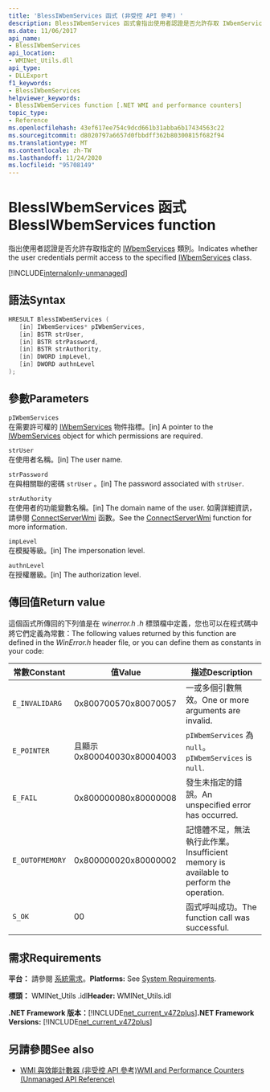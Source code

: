 ```yaml
---
title: 'BlessIWbemServices 函式 (非受控 API 參考) '
description: BlessIWbemServices 函式會指出使用者認證是否允許存取 IWbemServices 類別。
ms.date: 11/06/2017
api_name:
- BlessIWbemServices
api_location:
- WMINet_Utils.dll
api_type:
- DLLExport
f1_keywords:
- BlessIWbemServices
helpviewer_keywords:
- BlessIWbemServices function [.NET WMI and performance counters]
topic_type:
- Reference
ms.openlocfilehash: 43ef617ee754c9dcd661b31abba6b17434563c22
ms.sourcegitcommit: d8020797a6657d0fbbdff362b80300815f682f94
ms.translationtype: MT
ms.contentlocale: zh-TW
ms.lasthandoff: 11/24/2020
ms.locfileid: "95708149"
---
```

# <a name="blessiwbemservices-function"></a><span data-ttu-id="f521b-103">BlessIWbemServices 函式</span><span class="sxs-lookup"><span data-stu-id="f521b-103">BlessIWbemServices function</span></span>

<span data-ttu-id="f521b-104">指出使用者認證是否允許存取指定的 [IWbemServices](/windows/desktop/api/wbemcli/nn-wbemcli-iwbemservices) 類別。</span><span class="sxs-lookup"><span data-stu-id="f521b-104">Indicates whether the user credentials permit access to the specified [IWbemServices](/windows/desktop/api/wbemcli/nn-wbemcli-iwbemservices) class.</span></span>
  
[!INCLUDE[internalonly-unmanaged](../../../../includes/internalonly-unmanaged.md)]
  
## <a name="syntax"></a><span data-ttu-id="f521b-105">語法</span><span class="sxs-lookup"><span data-stu-id="f521b-105">Syntax</span></span>  
  
```cpp
HRESULT BlessIWbemServices (
   [in] IWbemServices* pIWbemServices,
   [in] BSTR strUser,
   [in] BSTR strPassword,
   [in] BSTR strAuthority,
   [in] DWORD impLevel,
   [in] DWORD authnLevel
);
```  

## <a name="parameters"></a><span data-ttu-id="f521b-106">參數</span><span class="sxs-lookup"><span data-stu-id="f521b-106">Parameters</span></span>

`pIWbemServices`\
<span data-ttu-id="f521b-107">在需要許可權的 [IWbemServices](/windows/desktop/api/wbemcli/nn-wbemcli-iwbemservices) 物件指標。</span><span class="sxs-lookup"><span data-stu-id="f521b-107">[in] A pointer to the [IWbemServices](/windows/desktop/api/wbemcli/nn-wbemcli-iwbemservices) object for which permissions are required.</span></span>

`strUser`\
<span data-ttu-id="f521b-108">在使用者名稱。</span><span class="sxs-lookup"><span data-stu-id="f521b-108">[in] The user name.</span></span>

`strPassword`\
<span data-ttu-id="f521b-109">在與相關聯的密碼 `strUser` 。</span><span class="sxs-lookup"><span data-stu-id="f521b-109">[in] The password associated with `strUser`.</span></span>

`strAuthority`\
<span data-ttu-id="f521b-110">在使用者的功能變數名稱。</span><span class="sxs-lookup"><span data-stu-id="f521b-110">[in] The domain name of the user.</span></span> <span data-ttu-id="f521b-111">如需詳細資訊，請參閱 [ConnectServerWmi](connectserverwmi.md) 函數。</span><span class="sxs-lookup"><span data-stu-id="f521b-111">See the [ConnectServerWmi](connectserverwmi.md) function for more information.</span></span>

`impLevel`\
<span data-ttu-id="f521b-112">在模擬等級。</span><span class="sxs-lookup"><span data-stu-id="f521b-112">[in] The impersonation level.</span></span>

`authnLevel`\
<span data-ttu-id="f521b-113">在授權層級。</span><span class="sxs-lookup"><span data-stu-id="f521b-113">[in] The authorization level.</span></span>

## <a name="return-value"></a><span data-ttu-id="f521b-114">傳回值</span><span class="sxs-lookup"><span data-stu-id="f521b-114">Return value</span></span>

<span data-ttu-id="f521b-115">這個函式所傳回的下列值是在 *winerror.h .h* 標頭檔中定義，您也可以在程式碼中將它們定義為常數：</span><span class="sxs-lookup"><span data-stu-id="f521b-115">The following values returned by this function are defined in the *WinError.h* header file, or you can define them as constants in your code:</span></span>

|<span data-ttu-id="f521b-116">常數</span><span class="sxs-lookup"><span data-stu-id="f521b-116">Constant</span></span>  |<span data-ttu-id="f521b-117">值</span><span class="sxs-lookup"><span data-stu-id="f521b-117">Value</span></span>  |<span data-ttu-id="f521b-118">描述</span><span class="sxs-lookup"><span data-stu-id="f521b-118">Description</span></span>  |
|---------|---------|---------|
| `E_INVALIDARG` | <span data-ttu-id="f521b-119">0x80070057</span><span class="sxs-lookup"><span data-stu-id="f521b-119">0x80070057</span></span> | <span data-ttu-id="f521b-120">一或多個引數無效。</span><span class="sxs-lookup"><span data-stu-id="f521b-120">One or more arguments are invalid.</span></span> |
| `E_POINTER` | <span data-ttu-id="f521b-121">且顯示0x80004003</span><span class="sxs-lookup"><span data-stu-id="f521b-121">0x80004003</span></span> | <span data-ttu-id="f521b-122">`pIWbemServices` 為 `null`。</span><span class="sxs-lookup"><span data-stu-id="f521b-122">`pIWbemServices` is `null`.</span></span> |
| `E_FAIL` | <span data-ttu-id="f521b-123">0x80000008</span><span class="sxs-lookup"><span data-stu-id="f521b-123">0x80000008</span></span> | <span data-ttu-id="f521b-124">發生未指定的錯誤。</span><span class="sxs-lookup"><span data-stu-id="f521b-124">An unspecified error has occurred.</span></span> |
| `E_OUTOFMEMORY` | <span data-ttu-id="f521b-125">0x80000002</span><span class="sxs-lookup"><span data-stu-id="f521b-125">0x80000002</span></span> | <span data-ttu-id="f521b-126">記憶體不足，無法執行此作業。</span><span class="sxs-lookup"><span data-stu-id="f521b-126">Insufficient memory is available to perform the operation.</span></span> |
| `S_OK` | <span data-ttu-id="f521b-127">0</span><span class="sxs-lookup"><span data-stu-id="f521b-127">0</span></span> | <span data-ttu-id="f521b-128">函式呼叫成功。</span><span class="sxs-lookup"><span data-stu-id="f521b-128">The function call was successful.</span></span> |

## <a name="requirements"></a><span data-ttu-id="f521b-129">需求</span><span class="sxs-lookup"><span data-stu-id="f521b-129">Requirements</span></span>  

 <span data-ttu-id="f521b-130">**平台：** 請參閱 [系統需求](../../get-started/system-requirements.md)。</span><span class="sxs-lookup"><span data-stu-id="f521b-130">**Platforms:** See [System Requirements](../../get-started/system-requirements.md).</span></span>  
  
 <span data-ttu-id="f521b-131">**標頭：** WMINet_Utils .idl</span><span class="sxs-lookup"><span data-stu-id="f521b-131">**Header:** WMINet_Utils.idl</span></span>  
  
 <span data-ttu-id="f521b-132">**.NET Framework 版本：**[!INCLUDE[net_current_v472plus](../../../../includes/net-current-v472plus.md)]</span><span class="sxs-lookup"><span data-stu-id="f521b-132">**.NET Framework Versions:** [!INCLUDE[net_current_v472plus](../../../../includes/net-current-v472plus.md)]</span></span>  
  
## <a name="see-also"></a><span data-ttu-id="f521b-133">另請參閱</span><span class="sxs-lookup"><span data-stu-id="f521b-133">See also</span></span>

- [<span data-ttu-id="f521b-134">WMI 與效能計數器 (非受控 API 參考)</span><span class="sxs-lookup"><span data-stu-id="f521b-134">WMI and Performance Counters (Unmanaged API Reference)</span></span>](index.md)
